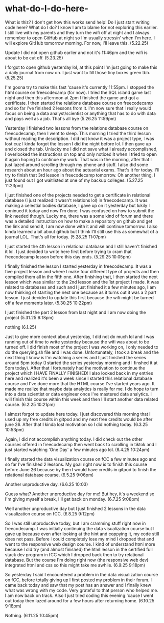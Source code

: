 # what-do-I-do-here-
What is thiz? I don't get how this works send help!
Do I just start writing code here? What do I do? I know I am to blame for not exploring this earlier. I still live with my parents and they turn the wifi off at night and I always remember to open GitHub at night so I'm usually stressin' when I'm here. I will explore GitHub tomorrow morning. For now, I'll leave this. (5.22.25)

Update I did not open github earlier and not it's 11:46pm and the wifi is about to be cut off. (5.23.25)

I forgot to open github yesterday lol, at this point I'm just going to make this a daily journal from now on. I just want to fill those tiny boxes green tbh. (5.25.25)

I'm goona try to make this fast 'cause it's currently 11:55pm. I stopped the html course on freecodecamp (for now). I tried the SQL island game last night and then this afternoon at 2pm I finished the game and got a certificate. I then started the relations database course on freecodecamp and so far I've finished 2 lessons from it. I'm now sure that I really would focus on being a data analyst/scientist or anything that has to do with data and pays well as a job. That's all bye (5.26.25 11:59pm)

Yesterday I finished two lessons from the relations database course on freecodecamp, then I went to sleep. This morning I tried the third lesson without reading the description. I did not know it was a project type, I was lost cuz I kinda forgot the lesson I did the night before lol. I then gave up and closed the tab. Unlucky me I did not save what I already accomplished, I overlooked the instructions on top and only noticed it when I tried to open it again hoping to continue my work. That was in the morning, after that I just lazed around scrolling through my phone and stuff. I also did some research about an hour ago about the actuarial exams. That's it for today. I'll try to finish that 3rd lesson in freecodecamp tomorrow. Oh another thing, I just found out I got waitlisted at one of my backup colleges. (5.27.25  11:23pm)

I just finished one of the projects needed to get a certificate in relational database (I just realized it wasn't relations lol) in freecodecamp. It was making a celestial bodies database, I gave up on it yesterday but lukily I coninued it today and now I'm done. I was confused on how to submit the link needed though. Lucky me, there was a some kind of forum and there was a detailed instruction on how to make a repository on github and get the link and send it, I am now done with it and will continue tomorrow. I also kinda learned a bit about github but I think I'll still use this as somewhat of a journal LOL. That's all for today. (5.28.25 11:07pm)

I just started the 4th lesson in relational database and I still haven't finished it lol. I just decided to write here first before trying to cram that freecodecamp lesson before this day ends. (5.29.25 10:05pm)

I finally finished the lesson I started yesterday in freecodecamp. It was a five project lesson and where I make four different type of projects and then compiled them all in the fifth one. After finishing that, I then started the next lesson which was similar to the 2nd lesson and the 1st project I made. It was related to databases and such and I just finished it a few minutes ago, I am now thinking of starting the next one because as it turns out it was a 2 part lesson. I just decided to update this first because the wifi might be turned off a few moments later. (5.30.25 10:22pm)

I just finished the part 2 lesson from last night and I am now doing the project (5.31.25 9:18pm)

nothing (6.1.25) 

Just to give more context about yesterday, I did not do much lol and I was running out of time to write yesterday because the wifi was about to be turned off. I did finish most of the project I was working on, I only needed to do the querying.sh file and I was done. Unfortunately, I took a break and the next thing I know is I'm watching a series and I just finished the series around 5pm today (I started the series yesterday morning and I finshed it at 5pm today). After that I fortunately had the motivation to continue the project which I HAVE FINALLY FINISHED! I also looked back in my entries here and realized it's been a week since I started this relational database course and I've done more that the HTML course I've started years ago. It made me realize that maybe data analytics is really for me. I do hope to turn into a data scientist or data engineer once I've mastered data analytics. I will finish this course within this week and then I'll start another data related course. (6.2.25 10:21pm)

I almost forgot to update here today. I just discovered this morning that I used up my free credits in gitpod and my next free credits would be after june 26. After that I kinda lost motivation so I did nothing today. (6.3.25 10:53pm)

Again, I did not accomplish anything today. I did check out the other courses offered in freecodecamp then went back to scrolling in tiktok and I just started watching 'One Day' a few minutes ago lol. (6.4.25 10:24pm)

I finally started the data visualization course on fCC a few minutes ago and so far I've finished 2 lessons. My goal right now is to finish this course before June 26 because by then I would have credits in gitpod to finish the relational database course. (6.5.25 9:06pm)

Another unproductive day. (6.6.25 10:03)

Guess what? Another unproductive day for me! But hey, it's a weekend so I'm giving  myself a break, I'll get back on monday. (6.7.25 9:08pm)

Well another unproductive day but I just finished 2 lessons in the data visualization course on fCC. (6.8.25 9:12pm)

So I was still unproductive today, but I am cramming stuff right now in freecodecamp. I was initially continuing the data visualization course but I gave up because even after looking at the hint and coppying it, my code still does not pass. Before I could completely lose my mind I dropped that and went to the responsive web design course. I kind of understand html more because I did try (and almost finished) the html lesson in the certified full stack dev program in fCC which I dropped back then to try relational database. But the course I'm doing right now (the responsive web dev) integrated html and css so this might take me awhile. (6.9.25 9:18pm)

So yesterday I said I encountered a problem in the data visualization course on fCC, before totally giving up I first posted my problem in their forum. I came back today and saw that my post has an answer and I finally knew what was wrong with my code. Very grateful to that person who helped me. I am now back on track. Also I just tried coding this evening 'cause I went out today then lazed around for a few hours after returning home. (6.10.25 9:18pm)

Nothing. (6.11.25 10:45pm)

